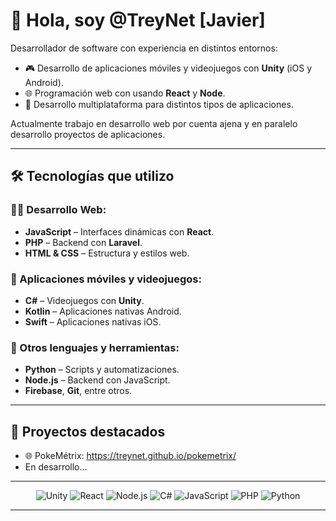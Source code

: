 # 👋 Hola, soy @TreyNet [Javier]

Desarrollador de software con experiencia en distintos entornos:

- 🎮 Desarrollo de aplicaciones móviles y videojuegos con **Unity** (iOS y Android).  
- 🌐 Programación web con usando **React** y **Node**.  
- 🧩 Desarrollo multiplataforma para distintos tipos de aplicaciones.

Actualmente trabajo en desarrollo web por cuenta ajena y en paralelo desarrollo proyectos de aplicaciones.

---

## 🛠️ Tecnologías que utilizo

### 👨‍💻 Desarrollo Web:
- **JavaScript** – Interfaces dinámicas con **React**.
- **PHP** – Backend con **Laravel**.
- **HTML & CSS** – Estructura y estilos web.

### 📱 Aplicaciones móviles y videojuegos:
- **C#** – Videojuegos con **Unity**.
- **Kotlin** – Aplicaciones nativas Android.
- **Swift** – Aplicaciones nativas iOS.

### 🔄 Otros lenguajes y herramientas:
- **Python** – Scripts y automatizaciones.
- **Node.js** – Backend con JavaScript.
- **Firebase**, **Git**, entre otros.

---

## 📂 Proyectos destacados

 - 🌐 PokeMétrix: https://treynet.github.io/pokemetrix/
 - En desarrollo...

---

<div align="center">
  <img src="https://img.shields.io/badge/Unity-100000?style=for-the-badge&logo=unity&logoColor=white" alt="Unity"/>
  <img src="https://img.shields.io/badge/React-20232A?style=for-the-badge&logo=react&logoColor=61DAFB" alt="React"/>
  <img src="https://img.shields.io/badge/Node.js-339933?style=for-the-badge&logo=nodedotjs&logoColor=white" alt="Node.js"/>
  <img src="https://img.shields.io/badge/C%23-239120?style=for-the-badge&logo=c-sharp&logoColor=white" alt="C#"/>
  <img src="https://img.shields.io/badge/JavaScript-F7DF1E?style=for-the-badge&logo=javascript&logoColor=black" alt="JavaScript"/>
  <img src="https://img.shields.io/badge/PHP-777BB4?style=for-the-badge&logo=php&logoColor=white" alt="PHP"/>
  <img src="https://img.shields.io/badge/Python-3776AB?style=for-the-badge&logo=python&logoColor=white" alt="Python"/>
</div>

---
